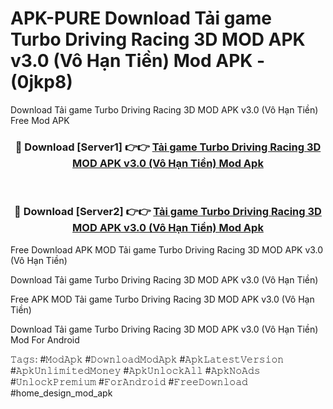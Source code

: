 # APK-PURE Download Tải game Turbo Driving Racing 3D MOD APK v3.0 (Vô Hạn Tiền) Mod APK - (0jkp8)
Download Tải game Turbo Driving Racing 3D MOD APK v3.0 (Vô Hạn Tiền) Free Mod APK

<div align="center">
<h3>🔴 Download [Server1] 👉👉 <a href="https://apk-comot.site?title=Tải_game_Turbo_Driving_Racing_3D_MOD_APK_v3.0_(Vô_Hạn_Tiền)">Tải game Turbo Driving Racing 3D MOD APK v3.0 (Vô Hạn Tiền) Mod Apk</a></h3><br>

<h3>🔴 Download [Server2] 👉👉 <a href="https://apk-comot.site?title=Tải_game_Turbo_Driving_Racing_3D_MOD_APK_v3.0_(Vô_Hạn_Tiền)">Tải game Turbo Driving Racing 3D MOD APK v3.0 (Vô Hạn Tiền) Mod Apk</a></h3>
</div>


Free Download APK MOD Tải game Turbo Driving Racing 3D MOD APK v3.0 (Vô Hạn Tiền)

Download Tải game Turbo Driving Racing 3D MOD APK v3.0 (Vô Hạn Tiền) 

Free APK MOD Tải game Turbo Driving Racing 3D MOD APK v3.0 (Vô Hạn Tiền) 

Download Tải game Turbo Driving Racing 3D MOD APK v3.0 (Vô Hạn Tiền) Mod For Android

𝚃𝚊𝚐𝚜: #𝙼𝚘𝚍𝙰𝚙𝚔 #𝙳𝚘𝚠𝚗𝚕𝚘𝚊𝚍𝙼𝚘𝚍𝙰𝚙𝚔 #𝙰𝚙𝚔𝙻𝚊𝚝𝚎𝚜𝚝𝚅𝚎𝚛𝚜𝚒𝚘𝚗 #𝙰𝚙𝚔𝚄𝚗𝚕𝚒𝚖𝚒𝚝𝚎𝚍𝙼𝚘𝚗𝚎𝚢 #𝙰𝚙𝚔𝚄𝚗𝚕𝚘𝚌𝚔𝙰𝚕𝚕 #𝙰𝚙𝚔𝙽𝚘𝙰𝚍𝚜 #𝚄𝚗𝚕𝚘𝚌𝚔𝙿𝚛𝚎𝚖𝚒𝚞𝚖 #𝙵𝚘𝚛𝙰𝚗𝚍𝚛𝚘𝚒𝚍 #𝙵𝚛𝚎𝚎𝙳𝚘𝚠𝚗𝚕𝚘𝚊𝚍 #home_design_mod_apk